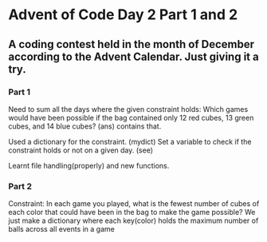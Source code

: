 # Advent of Code Day 2 Part 1 and 2


## A coding contest held in the month of December according to the Advent Calendar. Just giving it a try. 

### Part 1

Need to sum all the days where the given constraint holds: Which games would have been possible if the bag contained only 12 red cubes, 13 green cubes, and 14 blue cubes?
(ans) contains that. 

Used a dictionary for the constraint.
(mydict)
Set a variable to check if the constraint holds or not on a given day. (see)


Learnt file handling(properly) and new functions.



### Part 2
Constraint: In each game you played, what is the fewest number of cubes of each color that could have been in the bag to make the game possible?
We just make a dictionary where each key(color) holds the maximum number of balls across all events in a game



